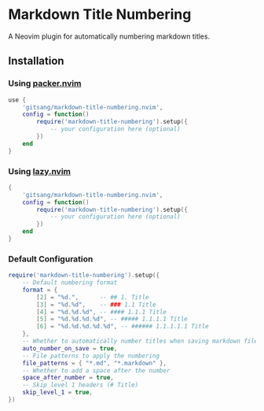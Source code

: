 # Markdown Title Numbering

A Neovim plugin for automatically numbering markdown titles.

## Installation

### Using [packer.nvim](https://github.com/wbthomason/packer.nvim)

```lua
use {
    'gitsang/markdown-title-numbering.nvim',
    config = function()
        require('markdown-title-numbering').setup({
            -- your configuration here (optional)
        })
    end
}
```

### Using [lazy.nvim](https://github.com/folke/lazy.nvim)

```lua
{
    'gitsang/markdown-title-numbering.nvim',
    config = function()
        require('markdown-title-numbering').setup({
            -- your configuration here (optional)
        })
    end
}

```

### Default Configuration

```lua
require('markdown-title-numbering').setup({
    -- Default numbering format
    format = {
        [2] = "%d.",      -- ## 1. Title
        [3] = "%d.%d",    -- ### 1.1 Title
        [4] = "%d.%d.%d", -- #### 1.1.1 Title
        [5] = "%d.%d.%d.%d", -- ##### 1.1.1.1 Title
        [6] = "%d.%d.%d.%d.%d", -- ###### 1.1.1.1.1 Title
    },
    -- Whether to automatically number titles when saving markdown files
    auto_number_on_save = true,
    -- File patterns to apply the numbering
    file_patterns = { "*.md", "*.markdown" },
    -- Whether to add a space after the number
    space_after_number = true,
    -- Skip level 1 headers (# Title)
    skip_level_1 = true,
})

```
